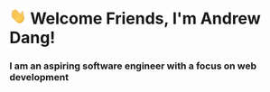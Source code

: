 <h1 align="left"><img src="https://raw.githubusercontent.com/ABSphreak/ABSphreak/master/gifs/Hi.gif" width="30px" /> Welcome Friends, I'm Andrew Dang! </h1>

<h3 align="left">I am an aspiring software engineer with a focus on web development</h3>
